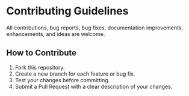 # Contributing Guidelines

All contributions, bug reports, bug fixes, documentation improvements, enhancements, and ideas are welcome.

## How to Contribute

1. Fork this repository.
2. Create a new branch for each feature or bug fix.
3. Test your changes before committing.
4. Submit a Pull Request with a clear description of your changes.
